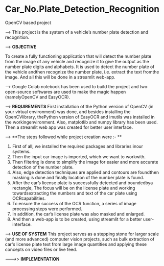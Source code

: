 # Car_No.Plate_Detection_Recognition
OpenCV based project 

--> This project is the system of a vehicle’s number plate detection and recognition. 

--> **OBJECTIVE**

To create a fully functioning application that will detect the number plate from the image of any vehicle and recognize it to give the output as the number plate digits and alphabets.
It is used to detect the number plate of the vehicle andthen recognize the number plate, i.e. extract the text fromthe image. 
And all this will be done in a streamlit web-app. 


--> Google Colab notebook has been used to build the project and two open-source softwares are used to make the magic happen (namelyOpenCV and EasyOCR). 


--> **REQUIREMENTS**
First installation of the Python version of OpenCV (in your virtual environment) was done, and besides installing the OpenCVlibrary, thePython version of EasyOCR and imutils was installed in the workingenvironment. 
Also, matplotlib and numpy library has been used. Then a streamlit web app was created for better user interface.


--> **The steps followed while project creation were :- **
1) First of all, we installed the required packages and libraries inour
systems. 
2) Then the input car image is imported, which we want to workwith. 
3) Then filtering is done to simplify the image for easier and more accurate detection of the number plate. 
4) Also, edge detection techniques are applied and contours are foundthen masking is done and finally location of the number plate is found. 
5) After the car’s license plate is successfully detected and boundedbya rectangle, The focus will be on the license plate and working towardsextracting the numbers and text of the car plate using OCRcapabilities. 
6) To ensure the success of the OCR function, a series of image
processing steps were performed. 
7) In addition, the car’s license plate was also masked and enlarged. 
8) And then a web-app is to be created, using streamlit for a better user-interface. 


--> **USE OF SYSTEM**
This project serves as a stepping stone for larger scale (and more advanced) computer vision projects, such as bulk extraction of car's license plate text from large image quantities and applying these concepts on video files or live feed.



--->> **IMPLEMENTATION**


